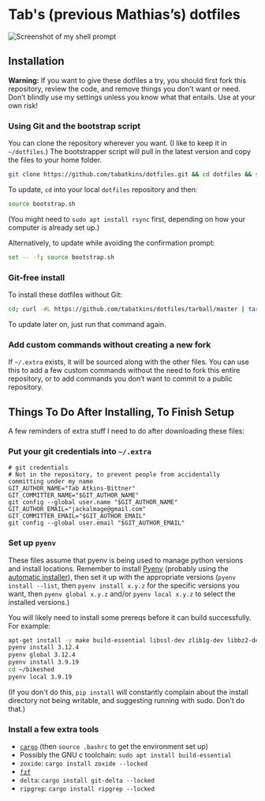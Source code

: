 # Tab's (previous Mathias’s) dotfiles

![Screenshot of my shell prompt](https://www.xanthir.com/pictures/console-example.png)

## Installation

**Warning:** If you want to give these dotfiles a try, you should first fork this repository, review the code, and remove things you don’t want or need. Don’t blindly use my settings unless you know what that entails. Use at your own risk!

### Using Git and the bootstrap script

You can clone the repository wherever you want. (I like to keep it in `~/dotfiles`.) The bootstrapper script will pull in the latest version and copy the files to your home folder.

```bash
git clone https://github.com/tabatkins/dotfiles.git && cd dotfiles && source bootstrap.sh
```

To update, `cd` into your local `dotfiles` repository and then:

```bash
source bootstrap.sh
```

(You might need to `sudo apt install rsync` first, depending on how your computer is already set up.)

Alternatively, to update while avoiding the confirmation prompt:

```bash
set -- -f; source bootstrap.sh
```

### Git-free install

To install these dotfiles without Git:

```bash
cd; curl -#L https://github.com/tabatkins/dotfiles/tarball/master | tar -xzv --strip-components 1 --exclude={README.md,bootstrap.sh,.osx,LICENSE-MIT.txt}
```

To update later on, just run that command again.

### Add custom commands without creating a new fork

If `~/.extra` exists, it will be sourced along with the other files. You can use this to add a few custom commands without the need to fork this entire repository, or to add commands you don’t want to commit to a public repository.

## Things To Do After Installing, To Finish Setup

A few reminders of extra stuff I need to do after downloading these files:

### Put your git credentials into `~/.extra`

```
# git credentials
# Not in the repository, to prevent people from accidentally committing under my name
GIT_AUTHOR_NAME="Tab Atkins-Bittner"
GIT_COMMITTER_NAME="$GIT_AUTHOR_NAME"
git config --global user.name "$GIT_AUTHOR_NAME"
GIT_AUTHOR_EMAIL="jackalmage@gmail.com"
GIT_COMMITTER_EMAIL="$GIT_AUTHOR_EMAIL"
git config --global user.email "$GIT_AUTHOR_EMAIL"
```

### Set up `pyenv`

These files assume that pyenv is being used to manage python versions and install locations. Remember to install [Pyenv](https://github.com/pyenv/pyenv/) (probably using the [automatic installer](https://github.com/pyenv/pyenv-installer)), then set it up with the appropriate versions (`pyenv install --list`, then `pyenv install x.y.z` for the specific versions you want, then `pyenv global x.y.z` and/or `pyenv local x.y.z` to select the installed versions.)

You will likely need to install some prereqs before it can build successfully. For example:

```bash
apt-get install -y make build-essential libssl-dev zlib1g-dev libbz2-dev liblzma-dev libreadline-dev libsqlite3-dev wget curl llvm libncurses5-dev xz-utils tk-dev
pyenv install 3.12.4
pyenv global 3.12.4
pyenv install 3.9.19
cd ~/bikeshed
pyenv local 3.9.19
```


(If you don't do this, `pip install` will constantly complain about the install directory not being writable, and suggesting running with sudo. Don't do that.)

### Install a few extra tools

* [`cargo`](https://doc.rust-lang.org/cargo/getting-started/installation.html) (then `source .bashrc` to get the environment set up)
* Possibly the GNU c toolchain: `sudo apt install build-essential`
* `zoxide`: `cargo install zoxide --locked`
* [`fzf`](https://github.com/junegunn/fzf#installation)
* `delta`: `cargo install git-delta --locked`
* `ripgrep`: `cargo install ripgrep --locked`
